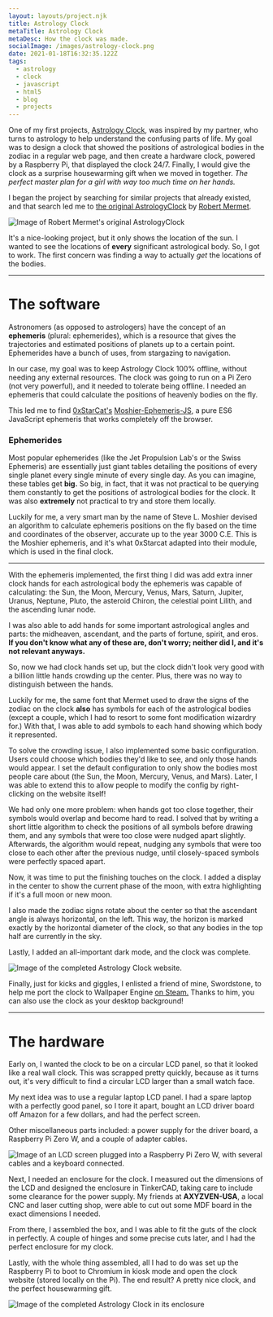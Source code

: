 ```yaml
---
layout: layouts/project.njk
title: Astrology Clock
metaTitle: Astrology Clock
metaDesc: How the clock was made.
socialImage: /images/astrology-clock.png
date: 2021-01-18T16:32:35.122Z
tags:
  - astrology
  - clock
  - javascript
  - html5
  - blog
  - projects
---
```

One of my first projects, [Astrology Clock](https://astrologyclock.net/), was inspired by my partner, who turns to astrology to help understand the confusing parts of life. My goal was to design a clock that showed the positions of astrological bodies in the zodiac in a regular web page, and then create a hardware clock, powered by a Raspberry Pi, that displayed the clock 24/7. Finally, I would give the clock as a surprise housewarming gift when we moved in together. *The perfect master plan for a girl with way too much time on her hands.*

I began the project by searching for similar projects that already existed, and that search led me to [the original AstrologyClock](https://github.com/robertmermet/AstrologyClock/) by [Robert Mermet](https://github.com/robertmermet). 

![Image of Robert Mermet's original AstrologyClock](/images/robert-astrology-clock.png "A great starting point.")

It's a nice-looking project, but it only shows the location of the sun. I wanted to see the locations of **every** significant astrological body. So, I got to work. The first concern was finding a way to actually *get* the locations of the bodies.

- - -

# The software

Astronomers (as opposed to astrologers) have the concept of an **ephemeris** (plural: ephemerides), which is a resource that gives the trajectories and estimated positions of planets up to a certain point. Ephemerides have a bunch of uses, from stargazing to navigation. 

In our case, my goal was to keep Astrology Clock 100% offline, without needing any external resources. The clock was going to run on a Pi Zero (not very powerful), and it needed to tolerate being offline. I needed an ephemeris that could calculate the positions of heavenly bodies on the fly. 

This led me to find [0xStarCat's](https://github.com/0xStarcat) [Moshier-Ephemeris-JS](https://github.com/0xStarcat/Moshier-Ephemeris-JS), a pure ES6 JavaScript ephemeris that works completely off the browser. 

### Ephemerides

Most popular ephemerides (like the Jet Propulsion Lab's or the Swiss Ephemeris) are essentially just giant tables detailing the positions of every single planet every single minute of every single day. As you can imagine, these tables get **big.** So big, in fact, that it was not practical to be querying them constantly to get the positions of astrological bodies for the clock. It was also **extremely** not practical to try and store them locally.

Luckily for me, a very smart man by the name of Steve L. Moshier devised an algorithm to calculate ephemeris positions on the fly based on the time and coordinates of the observer, accurate up to the year 3000 C.E. This is the Moshier ephemeris, and it's what 0xStarcat adapted into their module, which is used in the final clock.

- - -

With the ephemeris implemented, the first thing I did was add extra inner clock hands for each astrological body the ephemeris was capable of calculating: the Sun, the Moon, Mercury, Venus, Mars, Saturn, Jupiter, Uranus, Neptune, Pluto, the asteroid Chiron, the celestial point Lilith, and the ascending lunar node. 

I was also able to add hands for some important astrological angles and parts: the midheaven, ascendant, and the parts of fortune, spirit, and eros. **If you don't know what any of these are, don't worry; neither did I, and it's not relevant anyways.**

So, now we had clock hands set up, but the clock didn't look very good with a billion little hands crowding up the center. Plus, there was no way to distinguish between the hands. 

Luckily for me, the same font that Mermet used to draw the signs of the zodiac on the clock **also** has symbols for each of the astrological bodies (except a couple, which I had to resort to some font modification wizardry for.) With that, I was able to add symbols to each hand showing which body it represented.

To solve the crowding issue, I also implemented some basic configuration. Users could choose which bodies they'd like to see, and only those hands would appear. I set the default configuration to only show the bodies most people care about (the Sun, the Moon, Mercury, Venus, and Mars). Later, I was able to extend this to allow people to modify the config by right-clicking on the website itself!

We had only one more problem: when hands got too close together, their symbols would overlap and become hard to read. I solved that by writing a short little algorithm to check the positions of all symbols before drawing them, and any symbols that were too close were nudged apart slightly. Afterwards, the algorithm would repeat, nudging any symbols that were too close to each other after the previous nudge, until closely-spaced symbols were perfectly spaced apart.

Now, it was time to put the finishing touches on the clock. I added a display in the center to show the current phase of the moon, with extra highlighting if it's a full moon or new moon. 

I also made the zodiac signs rotate about the center so that the ascendant angle is always horizontal, on the left. This way, the horizon is marked exactly by the horizontal diameter of the clock, so that any bodies in the top half are currently in the sky.

Lastly, I added an all-important dark mode, and the clock was complete.

![Image of the completed Astrology Clock website.](/images/astrology-clock.png "Feel free to check it out at https://astrologyclock.net/")

Finally, just for kicks and giggles, I enlisted a friend of mine, Swordstone, to help me port the clock to Wallpaper Engine [on Steam.](https://steamcommunity.com/sharedfiles/filedetails/?id=2005926748) Thanks to him, you can also use the clock as your desktop background!

- - -

# The hardware

Early on, I wanted the clock to be on a circular LCD panel, so that it looked like a real wall clock. This was scrapped pretty quickly, because as it turns out, it's very difficult to find a circular LCD larger than a small watch face.

My next idea was to use a regular laptop LCD panel. I had a spare laptop with a perfectly good panel, so I tore it apart, bought an LCD driver board off Amazon for a few dollars, and had the perfect screen.

Other miscellaneous parts included: a power supply for the driver board, a Raspberry Pi Zero W, and a couple of adapter cables.

![Image of an LCD screen plugged into a Raspberry Pi Zero W, with several cables and a keyboard connected.](/images/astrologyclock-in-progress.jpg "Messy workbench warning!")

Next, I needed an enclosure for the clock. I measured out the dimensions of the LCD and designed the enclosure in TinkerCAD, taking care to include some clearance for the power supply. My friends at **AXYZVEN-USA**, a local CNC and laser cutting shop, were able to cut out some MDF board in the exact dimensions I needed. 

From there, I assembled the box, and I was able to fit the guts of the clock in perfectly. A couple of hinges and some precise cuts later, and I had the perfect enclosure for my clock.

Lastly, with the whole thing assembled, all I had to do was set up the Raspberry Pi to boot to Chromium in kiosk mode and open the clock website (stored locally on the Pi). The end result? A pretty nice clock, and the perfect housewarming gift.

![Image of the completed Astrology Clock in its enclosure](/images/astrologyclock-complete.jpg "She might need some paint, but she's beautiful.")
